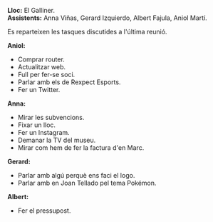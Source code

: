 **Lloc:** El Galliner.  
**Assistents:** Anna Viñas, Gerard Izquierdo, Albert Fajula, Aniol Martí.

Es reparteixen les tasques discutides a l'última reunió.

**Aniol:**
* Comprar router.
* Actualitzar web.
* Full per fer-se soci.
* Parlar amb els de Rexpect Esports.
* Fer un Twitter.

**Anna:**
* Mirar les subvencions.
* Fixar un lloc.
* Fer un Instagram.
* Demanar la TV del museu.
* Mirar com hem de fer la factura d'en Marc.

**Gerard:**
* Parlar amb algú perquè ens faci el logo.
* Parlar amb en Joan Tellado pel tema Pokémon.

**Albert:**
* Fer el pressupost.
